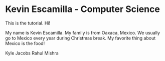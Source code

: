 # Kevin Escamilla - Computer Science
This is the tutorial.
Hi!

My name is Kevin Escamilla. My family is from Oaxaca, Mexico. 
We usually go to Mexico every year during Christmas break.
My favorite thing about Mexico is the food!

Kyle Jacobs
Rahul Mishra

